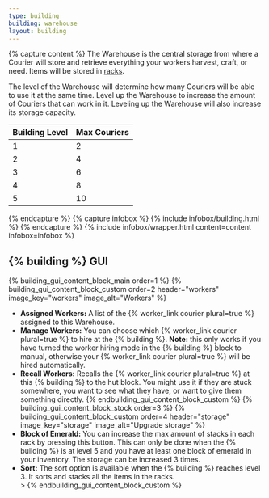 ```yaml
---
type: building
building: warehouse
layout: building
---
```

{% capture content %}
The Warehouse is the central storage from where a Courier will store and retrieve everything your workers harvest, craft, or need. Items will be stored in [racks](../../source/items/rack).

The level of the Warehouse will determine how many Couriers will be able to use it at the same time. Level up the Warehouse to increase the amount of Couriers that can work in it. Leveling up the Warehouse will also increase its storage capacity.

| Building Level | Max Couriers |
|----------------|--------------|
| 1              | 2            |
| 2              | 4            |
| 3              | 6            |
| 4              | 8            |
| 5              | 10           |
{% endcapture %}
{% capture infobox %}
{% include infobox/building.html %}
{% endcapture %}
{% include infobox/wrapper.html content=content infobox=infobox %}

## {% building %} GUI

{% building_gui_content_block_main order=1 %}
{% building_gui_content_block_custom order=2 header="workers" image_key="workers" image_alt="Workers" %}
- **Assigned Workers:** A list of the {% worker_link courier plural=true %} assigned to this Warehouse.
- **Manage Workers:** You can choose which {% worker_link courier plural=true %} to hire at the {% building %}. **Note:** this only works if you have turned the worker hiring mode in the {% building %} block to manual, otherwise your {% worker_link courier plural=true %} will be hired automatically.
- **Recall Workers:** Recalls the {% worker_link courier plural=true %} at this {% building %} to the hut block. You might use it if they are stuck somewhere, you want to see what they have, or want to give them something directly.
{% endbuilding_gui_content_block_custom %}
{% building_gui_content_block_stock order=3 %}
{% building_gui_content_block_custom order=4 header="storage" image_key="storage" image_alt="Upgrade storage" %}
- **Block of Emerald:** You can increase the max amount of stacks in each rack by pressing this button. This can only be done when the {% building %} is at level 5 and you have at least one block of emerald in your inventory. The storage can be increased 3 times.
- **Sort:** The sort option is available when the {% building %} reaches level 3. It sorts and stacks all the items in the racks.</li>>
{% endbuilding_gui_content_block_custom %}